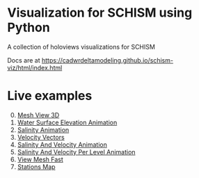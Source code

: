 # Visualization for SCHISM using Python

A collection of holoviews visualizations for SCHISM

Docs are at https://cadwrdeltamodeling.github.io/schism-viz/html/index.html


# Live examples 
 0. [Mesh View 3D](https://schism.azurewebsites.net/00_mesh_view_3D)
 1. [Water Surface Elevation Animation](https://schism.azurewebsites.net/01_water_surface_elevation_animation)
 2. [Salinity Animation](https://schism.azurewebsites.net/02_salinity_animation)
 3. [Velocity Vectors](https://schism.azurewebsites.net/03_velocity_vectors)
 4. [Salinity And Velocity Animation](https://schism.azurewebsites.net/04_salinity_and_velocity_animation)
 5. [Salinity And Velocity Per Level Animation](https://schism.azurewebsites.net/05_salinity_and_velocity_per_level_animation)
 8. [View Mesh Fast](https://schism.azurewebsites.net/08_view_mesh_fast)
 9. [Stations Map](https://schism.azurewebsites.net/09_stations_map)
